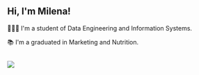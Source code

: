 ## Hi, I'm Milena! 

👩🏻‍🎓 I'm a student of Data Engineering and Information Systems.

📚 I'm a graduated in Marketing and Nutrition.

                                                                                                                                                     
##
 
<div> 
  <a href="https://www.linkedin.com/in/milenasoliv/" target="_blank"><img src="https://img.shields.io/badge/-LinkedIn-%230077B5?style=for-the-badge&logo=linkedin&logoColor=white" target="_blank"></a> 
</div>

